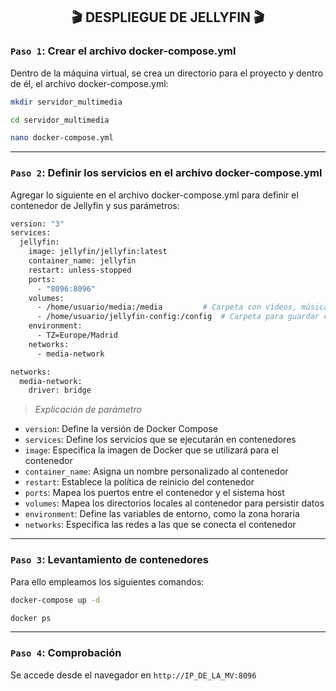 <h2 align="center"> 🎬 DESPLIEGUE DE JELLYFIN 🎬 </h2>


### `Paso 1`: Crear el archivo docker-compose.yml
Dentro de la máquina virtual, se crea un directorio para el proyecto y dentro de él, el archivo docker-compose.yml:

```bash
mkdir servidor_multimedia
```

```bash
cd servidor_multimedia
```

```bash
nano docker-compose.yml
```

---

### `Paso 2`: Definir los servicios en el archivo docker-compose.yml
Agregar lo siguiente en el archivo docker-compose.yml para definir el contenedor de Jellyfin y sus parámetros:

```bash
version: "3"
services:
  jellyfin:
    image: jellyfin/jellyfin:latest
    container_name: jellyfin
    restart: unless-stopped
    ports:
      - "8096:8096"
    volumes:
      - /home/usuario/media:/media         # Carpeta con vídeos, música, etc.
      - /home/usuario/jellyfin-config:/config  # Carpeta para guardar configuración de Jellyfin
    environment:
      - TZ=Europe/Madrid
    networks:
      - media-network

networks:
  media-network:
    driver: bridge
```

> *Explicación de parámetro*

- `version`: Define la versión de Docker Compose
- `services`: Define los servicios que se ejecutarán en contenedores
- `image`: Especifica la imagen de Docker que se utilizará para el contenedor
- `container_name`: Asigna un nombre personalizado al contenedor
- `restart`: Establece la política de reinicio del contenedor
- `ports`: Mapea los puertos entre el contenedor y el sistema host
- `volumes`: Mapea los directorios locales al contenedor para persistir datos
- `environment`: Define las variables de entorno, como la zona horaria
- `networks`: Especifica las redes a las que se conecta el contenedor

---

### `Paso 3`: Levantamiento de contenedores
Para ello empleamos los siguientes comandos: 

```bash
docker-compose up -d
```

```bash
docker ps
```

---

### `Paso 4`: Comprobación
Se accede desde el navegador en `http://IP_DE_LA_MV:8096`


